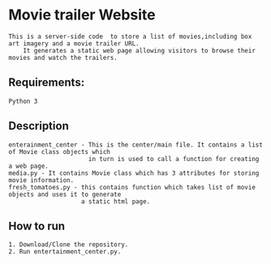 # Movie trailer Website
    This is a server-side code  to store a list of movies,including box art imagery and a movie trailer URL. 
        It generates a static web page allowing visitors to browse their movies and watch the trailers.

## Requirements:
    Python 3
    
## Description
    enterainment_center - This is the center/main file. It contains a list of Movie class objects which  
                          in turn is used to call a function for creating a web page.
    media.py - It contains Movie class which has 3 attributes for storing movie information.
    fresh_tomatoes.py - this contains function which takes list of movie objects and uses it to generate 
                        a static html page.
    
## How to run
    1. Download/Clone the repository.
    2. Run entertainment_center.py.
